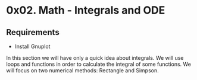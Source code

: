# 0x02. Math - Integrals and ODE
## Requirements
* Install Gnuplot

In this section we will have only a quick idea about integrals. We will use loops and functions in order to calculate the integral of some functions. We will focus on two numerical methods: Rectangle and Simpson.
